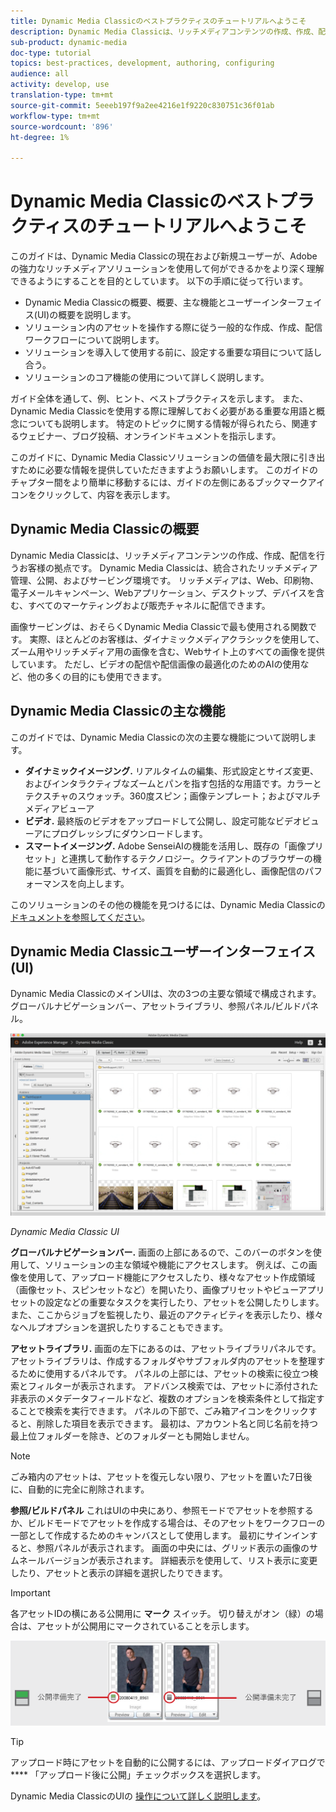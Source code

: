 ```yaml
---
title: Dynamic Media Classicのベストプラクティスのチュートリアルへようこそ
description: Dynamic Media Classicは、リッチメディアコンテンツの作成、作成、配信を行うお客様の拠点です。 このベストプラクティスのチュートリアルは、Dynamic Media Classicの現在および新規ユーザが、Adobeのこの強力なリッチメディアソリューションで何ができるかをより深く理解できるように作成されています。 チュートリアルのこの部分では、Dynamic Media Classicの概要と、その主な機能とユーザーインターフェイスを簡単に説明します。
sub-product: dynamic-media
doc-type: tutorial
topics: best-practices, development, authoring, configuring
audience: all
activity: develop, use
translation-type: tm+mt
source-git-commit: 5eeeb197f9a2ee4216e1f9220c830751c36f01ab
workflow-type: tm+mt
source-wordcount: '896'
ht-degree: 1%

---
```



# Dynamic Media Classicのベストプラクティスのチュートリアルへようこそ

このガイドは、Dynamic Media Classicの現在および新規ユーザーが、Adobeの強力なリッチメディアソリューションを使用して何ができるかをより深く理解できるようにすることを目的としています。 以下の手順に従って行います。

- Dynamic Media Classicの概要、概要、主な機能とユーザーインターフェイス(UI)の概要を説明します。
- ソリューション内のアセットを操作する際に従う一般的な作成、作成、配信ワークフローについて説明します。
- ソリューションを導入して使用する前に、設定する重要な項目について話し合う。
- ソリューションのコア機能の使用について詳しく説明します。

ガイド全体を通して、例、ヒント、ベストプラクティスを示します。 また、Dynamic Media Classicを使用する際に理解しておく必要がある重要な用語と概念についても説明します。 特定のトピックに関する情報が得られたら、関連するウェビナー、ブログ投稿、オンラインドキュメントを指示します。

このガイドに、Dynamic Media Classicソリューションの価値を最大限に引き出すために必要な情報を提供していただきますようお願いします。 このガイドのチャプター間をより簡単に移動するには、ガイドの左側にあるブックマークアイコンをクリックして、内容を表示します。

## Dynamic Media Classicの概要

Dynamic Media Classicは、リッチメディアコンテンツの作成、作成、配信を行うお客様の拠点です。 Dynamic Media Classicは、統合されたリッチメディア管理、公開、およびサービング環境です。 リッチメディアは、Web、印刷物、電子メールキャンペーン、Webアプリケーション、デスクトップ、デバイスを含む、すべてのマーケティングおよび販売チャネルに配信できます。

画像サービングは、おそらくDynamic Media Classicで最も使用される関数です。 実際、ほとんどのお客様は、ダイナミックメディアクラシックを使用して、ズーム用やリッチメディア用の画像を含む、Webサイト上のすべての画像を提供しています。 ただし、ビデオの配信や配信画像の最適化のためのAIの使用など、他の多くの目的にも使用できます。

## Dynamic Media Classicの主な機能

このガイドでは、Dynamic Media Classicの次の主要な機能について説明します。

- **ダイナミックイメージング.** リアルタイムの編集、形式設定とサイズ変更、およびインタラクティブなズームとパンを指す包括的な用語です。カラーとテクスチャのスウォッチ。360度スピン；画像テンプレート；およびマルチメディアビューア
- **ビデオ.** 最終版のビデオをアップロードして公開し、設定可能なビデオビューアにプログレッシブにダウンロードします。
- **スマートイメージング.** Adobe SenseiAIの機能を活用し、既存の「画像プリセット」と連携して動作するテクノロジー。クライアントのブラウザーの機能に基づいて画像形式、サイズ、画質を自動的に最適化し、画像配信のパフォーマンスを向上します。

このソリューションのその他の機能を見つけるには、Dynamic Media Classicの [ドキュメントを参照してください](https://docs.adobe.com/content/help/en/dynamic-media-classic/using/intro/introduction.html)。

## Dynamic Media Classicユーザーインターフェイス(UI)

Dynamic Media ClassicのメインUIは、次の3つの主要な領域で構成されます。グローバルナビゲーションバー、アセットライブラリ、参照パネル/ビルドパネル。

![画像](assets/overview/overview-dmc-ui-ew.png)

_Dynamic Media Classic UI_

**グローバルナビゲーションバー.** 画面の上部にあるので、このバーのボタンを使用して、ソリューションの主な領域や機能にアクセスします。 例えば、この画像を使用して、アップロード機能にアクセスしたり、様々なアセット作成領域（画像セット、スピンセットなど）を開いたり、画像プリセットやビューアプリセットの設定などの重要なタスクを実行したり、アセットを公開したりします。 また、ここからジョブを監視したり、最近のアクティビティを表示したり、様々なヘルプオプションを選択したりすることもできます。

**アセットライブラリ.** 画面の左下にあるのは、アセットライブラリパネルです。アセットライブラリは、作成するフォルダやサブフォルダ内のアセットを整理するために使用するパネルです。 パネルの上部には、アセットの検索に役立つ検索とフィルターが表示されます。 アドバンス検索では、アセットに添付された非表示のメタデータフィールドなど、複数のオプションを検索条件として指定することで検索を実行できます。 パネルの下部で、ごみ箱アイコンをクリックすると、削除した項目を表示できます。 最初は、アカウント名と同じ名前を持つ最上位フォルダーを除き、どのフォルダーとも開始しません。

>[!NOTE]
>
>ごみ箱内のアセットは、アセットを復元しない限り、アセットを置いた7日後に、自動的に完全に削除されます。

**参照/ビルドパネル** これはUIの中央にあり、参照モードでアセットを参照するか、ビルドモードでアセットを作成する場合は、そのアセットをワークフローの一部として作成するためのキャンバスとして使用します。 最初にサインインすると、参照パネルが表示されます。 画面の中央には、グリッド表示の画像のサムネールバージョンが表示されます。 詳細表示を使用して、リスト表示に変更したり、アセットと表示の詳細を選択したりできます。

>[!IMPORTANT]
>
>各アセットIDの横にある公開用に **マーク** スイッチ。 切り替えがオン（緑）の場合は、アセットが公開用にマークされていることを示します。

![画像](assets/overview/overview-mark-for-publish.png)

>[!TIP]
>
>アップロード時にアセットを自動的に公開するには、アップロードダイアログで **** 「アップロード後に公開」チェックボックスを選択します。

Dynamic Media ClassicのUIの [操作について詳しく説明します](https://docs.adobe.com/content/help/en/dynamic-media-classic/using/getting-started/navigation-basics.html)。

